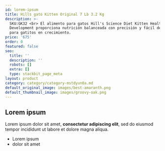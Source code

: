 ```yaml
---
id: lorem-ipsum
title: Hills gato Kitten Original 7 Lb 3.2 Kg
description: >-
  SKU:GK32 <br> El alimento para gatos Hill's Science Diet Kitten Healthy
  Development proporciona nutrición balanceada con precisión y fácil de digerir
  para gatitos en crecimiento.
price: '675'
order: 0
featured: false
seo:
  title: ''
  description: ''
  robots: []
  extra: []
  type: stackbit_page_meta
layout: product
category: category/category-mstdyun0a.md
default_original_image: images/best-amaranth.png
default_thumbnail_image: images/groovy-oak.png
---
```

## Lorem ipsum

Lorem ipsum dolor sit amet, **consectetur adipiscing elit**, sed do eiusmod tempor incididunt ut labore et dolore magna aliqua.

- Lorem ipsum
- dolor sit amet